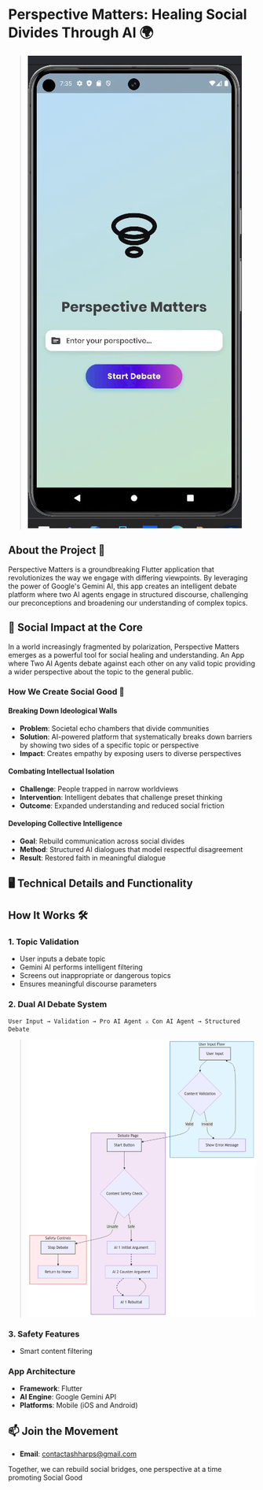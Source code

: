 # Perspective Matters: Healing Social Divides Through AI 🌍

> ![Prototype](prototype.gif)

## About the Project 🌟

Perspective Matters is a groundbreaking Flutter application that revolutionizes the way we engage with differing viewpoints. By leveraging the power of Google's Gemini AI, this app creates an intelligent debate platform where two AI agents engage in structured discourse, challenging our preconceptions and broadening our understanding of complex topics.

## 🌟 Social Impact at the Core

In a world increasingly fragmented by polarization, Perspective Matters emerges as a powerful tool for social healing and understanding.
An App where Two AI Agents debate against each other on any valid topic providing a wider perspective about the topic to the general public.

### How We Create Social Good 🤝

#### Breaking Down Ideological Walls
- **Problem**: Societal echo chambers that divide communities
- **Solution**: AI-powered platform that systematically breaks down barriers by showing two sides of a specific topic or perspective
- **Impact**: Creates empathy by exposing users to diverse perspectives

#### Combating Intellectual Isolation
- **Challenge**: People trapped in narrow worldviews
- **Intervention**: Intelligent debates that challenge preset thinking
- **Outcome**: Expanded understanding and reduced social friction

#### Developing Collective Intelligence
- **Goal**: Rebuild communication across social divides
- **Method**: Structured AI dialogues that model respectful disagreement
- **Result**: Restored faith in meaningful dialogue

## 🖥️ Technical Details and Functionality

## How It Works 🛠️

### 1. Topic Validation
- User inputs a debate topic
- Gemini AI performs intelligent filtering
- Screens out inappropriate or dangerous topics
- Ensures meaningful discourse parameters

### 2. Dual AI Debate System
```
User Input → Validation → Pro AI Agent ⚔️ Con AI Agent → Structured Debate
```
> ![Prototype](workflow.png)

### 3. Safety Features
- Smart content filtering

### App Architecture
- **Framework**: Flutter 
- **AI Engine**: Google Gemini API
- **Platforms**: Mobile (iOS and Android)


## 📫 Join the Movement

- **Email**: contactashharps@gmail.com

Together, we can rebuild social bridges, one perspective at a time promoting Social Good
